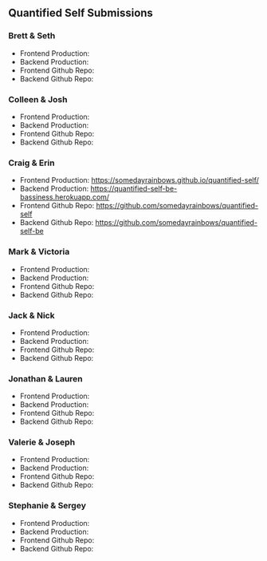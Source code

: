 ## Quantified Self Submissions

### Brett & Seth

* Frontend Production:
* Backend Production:
* Frontend Github Repo:
* Backend Github Repo:

### Colleen & Josh

* Frontend Production:
* Backend Production:
* Frontend Github Repo:
* Backend Github Repo:

### Craig & Erin

* Frontend Production: https://somedayrainbows.github.io/quantified-self/
* Backend Production: https://quantified-self-be-bassiness.herokuapp.com/
* Frontend Github Repo: https://github.com/somedayrainbows/quantified-self
* Backend Github Repo: https://github.com/somedayrainbows/quantified-self-be

### Mark & Victoria

* Frontend Production:
* Backend Production:
* Frontend Github Repo:
* Backend Github Repo:

### Jack & Nick

* Frontend Production:
* Backend Production:
* Frontend Github Repo:
* Backend Github Repo:

### Jonathan & Lauren

* Frontend Production:
* Backend Production:
* Frontend Github Repo:
* Backend Github Repo:

### Valerie & Joseph

* Frontend Production:
* Backend Production:
* Frontend Github Repo:
* Backend Github Repo:

### Stephanie & Sergey

* Frontend Production:
* Backend Production:
* Frontend Github Repo:
* Backend Github Repo:

